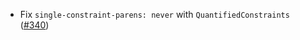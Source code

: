 * Fix `single-constraint-parens: never` with `QuantifiedConstraints` ([#340](https://github.com/fourmolu/fourmolu/issues/340))
